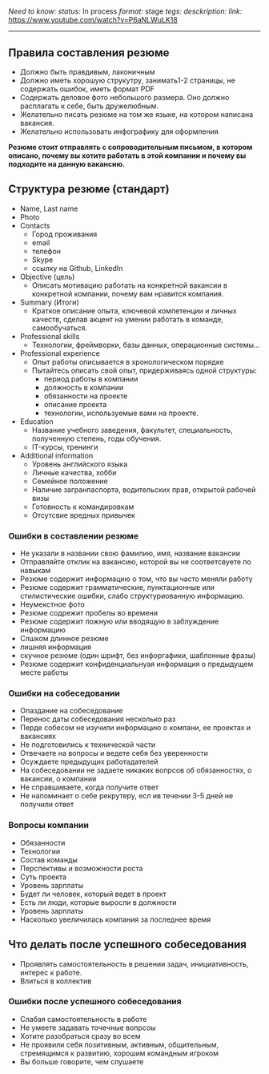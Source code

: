 #
*Need to know:*
*status:* In process
*format:* stage
*tegs:*
*desckription:*
*link:* https://www.youtube.com/watch?v=P6aNLWuLK18

---
## Правила составления резюме
- Должно быть правдивым, лаконичным
- Должно иметь хорошую струкутру, занимать1-2 страницы, не содержать ошибок, иметь формат PDF
- Содержать деловое фото небольшого размера. Оно должно расплагать к себе, быть дружелюбным.
- Желательно писать резюме на том же языке, на котором написана вакансия.
- Желательно использовать инфографику для оформления


**Резюме стоит отправлять с сопроводительным письмом, в котором описано, почему вы хотите работать в этой компании и почему вы подходите на данную вакансию.**

## Структура резюме (стандарт)
- Name, Last name
- Photo
- Contacts 
	- Город проживания
	- email
	- телефон
	- Skype
	- ссылку на Github, LinkedIn
- Objective (цель)
	- Описать мотивацию работать на конкретной вакансии в конкретной компании, почему вам нравится компания.
- Summary (Итоги)
	- Краткое описание опыта, ключевой компетенции и личных качеств, сделав акцент на умении работать в команде, самообучаться.
- Professional skills
	- Технологии, фреймворки, базы данных, операционные системы...
- Professional experience
	- Опыт работы описывается в хронологическом порядке
	- Пытайтесь описать свой опыт, придерживаясь одной структуры:
		- период работы в компании
		- должность в компании
		- обязанности на проекте
		- описание проекта
		- технологии, используемые вами на проекте.
- Education
	- Название учебного заведения, факультет, специальность, полученную степень, годы обучения.
	- IT-курсы, тренинги
- Additional information
	- Уровень английского языка
	- Личные качества, хобби
	- Семейное положение
	- Наличие загранпаспорта, водительских прав, открытой рабочей визы
	- Готовность к командировкам
	- Отсутсвие вредных привычек

### Ошибки в составлении резюме
- Не указали в названии свою фамилию, имя, название вакансии
- Отправляйте отклик на вакансию, которой вы не соответсвуете по навыкам
- Резюме содержит информацию о том, что вы часто меняли работу
- Резюме содержит грамматические, пунктационные или стилистические ошибки, слабо структуриованную информацию.
- Неумекстное фото
- Резюме содрежит пробелы во времени
- Резюме содержит ложную или вводящую в заблуждение информацию
- Слшком длинное резюме
- лишняя информация
- скучное резюме (один шрифт, без инфоргафики, шаблонные фразы)
- Резюме содержит конфиденциальнуая информация о предыдущем месте работы

### Ошибки на собеседовании
- Опаздание на собеседование
- Перенос даты собеседования несколько раз
- Перде собесом не изучили информацию о компани, ее проектах и вакансиях
- Не подготовились к технической части
- Отвечаете на вопросы и ведете себя без уверенности
- Осуждаете предыдущих работадателей
- На собеседовании не задаете никаких вопрсов об обязанностях, о вакансии, о компании
- Не справшиваете, когда получите ответ
- Не напоминает о себе рекрутеру, есл ив течении 3-5 дней не получили ответ

### Вопросы компании
- Обязанности
- Технологии
- Состав команды
- Перспективы и возможности роста
- Суть проекта
- Уровень зарплаты
- Будет ли человек, который ведет в проект 
- Есть ли люди, которые выросли в должности
- Уровень зарплаты
- Насколько увеличилась компания за последнее время

## Что делать после успешного собеседования
- Проявлять самостоятельность в решении задач, инициативность, интерес к работе.
- Влиться в коллектив

### Ошибки после успешного собеседования
- Слабая самостоятельность в работе
- Не умеете задавать точечные вопрсоы
- Хотите разобраться сразу во всем
- Не проявили себя позитивным, активным, общительным, стремящимся к развитию, хорошим командным игроком
- Вы больше говорите, чем слушаете
